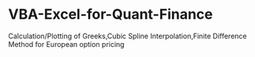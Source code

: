 # VBA-Excel-for-Quant-Finance
Calculation/Plotting of Greeks,Cubic Spline Interpolation,Finite Difference Method for European option pricing

